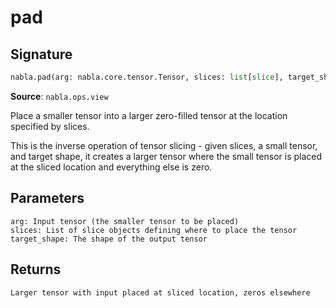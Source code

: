 # pad

## Signature

```python
nabla.pad(arg: nabla.core.tensor.Tensor, slices: list[slice], target_shape: tuple[int, ...]) -> nabla.core.tensor.Tensor
```

**Source**: `nabla.ops.view`

Place a smaller tensor into a larger zero-filled tensor at the location specified by slices.

This is the inverse operation of tensor slicing - given slices, a small tensor, and target shape,
it creates a larger tensor where the small tensor is placed at the sliced location
and everything else is zero.

Parameters
----------
    arg: Input tensor (the smaller tensor to be placed)
    slices: List of slice objects defining where to place the tensor
    target_shape: The shape of the output tensor

Returns
-------
    Larger tensor with input placed at sliced location, zeros elsewhere

